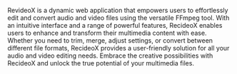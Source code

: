 RevideoX is a dynamic web application that empowers users to effortlessly edit and convert audio and video files using the versatile FFmpeg tool. With an intuitive interface and a range of powerful features, RecideoX enables users to enhance and transform their multimedia content with ease. Whether you need to trim, merge, adjust settings, or convert between different file formats, RecideoX provides a user-friendly solution for all your audio and video editing needs. Embrace the creative possibilities with RecideoX and unlock the true potential of your multimedia files.
